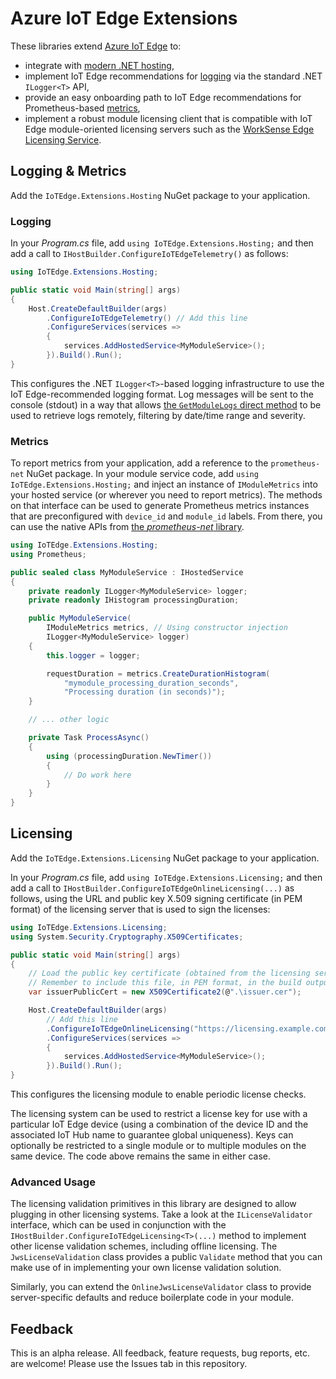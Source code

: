 # Azure IoT Edge Extensions
These libraries extend [Azure IoT Edge](https://docs.microsoft.com/en-us/azure/iot-edge) to:
* integrate with [modern .NET hosting](https://docs.microsoft.com/en-us/aspnet/core/fundamentals/host/generic-host?view=aspnetcore-3.1),
* implement IoT Edge recommendations for [logging](https://docs.microsoft.com/en-us/azure/iot-edge/how-to-retrieve-iot-edge-logs?view=iotedge-2018-06) via the standard .NET `ILogger<T>` API,
* provide an easy onboarding path to IoT Edge recommendations for Prometheus-based [metrics](https://docs.microsoft.com/en-us/azure/iot-edge/how-to-access-built-in-metrics?view=iotedge-2018-06),
* implement a robust module licensing client that is compatible with IoT Edge module-oriented licensing servers such as the [WorkSense Edge Licensing Service](https://worksense.io/products/edge-licensing-service).

## Logging & Metrics
Add the `IoTEdge.Extensions.Hosting` NuGet package to your application.

### Logging
In your _Program.cs_ file, add `using IoTEdge.Extensions.Hosting;` and then add a call to `IHostBuilder.ConfigureIoTEdgeTelemetry()` as follows:
```c#
using IoTEdge.Extensions.Hosting;

public static void Main(string[] args)
{
    Host.CreateDefaultBuilder(args)
        .ConfigureIoTEdgeTelemetry() // Add this line
        .ConfigureServices(services =>
        {
            services.AddHostedService<MyModuleService>();
        }).Build().Run();
}
```
This configures the .NET `ILogger<T>`-based logging infrastructure to use the IoT Edge-recommended logging format. Log messages will be sent to the console (stdout) in a way that allows [the `GetModuleLogs` direct method](https://docs.microsoft.com/en-us/azure/iot-edge/how-to-retrieve-iot-edge-logs?view=iotedge-2018-06#retrieve-module-logs) to be used to retrieve logs remotely, filtering by date/time range and severity.

### Metrics
To report metrics from your application, add a reference to the `prometheus-net` NuGet package. In your module service code, add `using IoTEdge.Extensions.Hosting;` and inject an instance of `IModuleMetrics` into your hosted service (or wherever you need to report metrics). The methods on that interface can be used to generate Prometheus metrics instances that are preconfigured with `device_id` and `module_id` labels. From there, you can use the native APIs from [the _prometheus-net_ library](https://github.com/prometheus-net/prometheus-net).
```c#
using IoTEdge.Extensions.Hosting;
using Prometheus;

public sealed class MyModuleService : IHostedService
{
    private readonly ILogger<MyModuleService> logger;
    private readonly IHistogram processingDuration;

    public MyModuleService(
        IModuleMetrics metrics, // Using constructor injection
        ILogger<MyModuleService> logger)
    {
        this.logger = logger;

        requestDuration = metrics.CreateDurationHistogram(
            "mymodule_processing_duration_seconds",
            "Processing duration (in seconds)");
    }

    // ... other logic

    private Task ProcessAsync()
    {
        using (processingDuration.NewTimer())
        {
            // Do work here
        }
    }
}
```

## Licensing
Add the `IoTEdge.Extensions.Licensing` NuGet package to your application.

In your _Program.cs_ file, add `using IoTEdge.Extensions.Licensing;` and then add a call to `IHostBuilder.ConfigureIoTEdgeOnlineLicensing(...)` as follows, using the URL and public key X.509 signing certificate (in PEM format) of the licensing server that is used to sign the licenses:
```c#
using IoTEdge.Extensions.Licensing;
using System.Security.Cryptography.X509Certificates;

public static void Main(string[] args)
{
    // Load the public key certificate (obtained from the licensing server).
    // Remember to include this file, in PEM format, in the build output of your project.
    var issuerPublicCert = new X509Certificate2(@".\issuer.cer");

    Host.CreateDefaultBuilder(args)
        // Add this line
        .ConfigureIoTEdgeOnlineLicensing("https://licensing.example.com", issuerPublicCert)
        .ConfigureServices(services =>
        {
            services.AddHostedService<MyModuleService>();
        }).Build().Run();
}
```
This configures the licensing module to enable periodic license checks.

The licensing system can be used to restrict a license key for use with a particular IoT Edge device (using a combination of the device ID and the associated IoT Hub name to guarantee global uniqueness). Keys can optionally be restricted to a single module or to multiple modules on the same device. The code above remains the same in either case.

### Advanced Usage
The licensing validation primitives in this library are designed to allow plugging in other licensing systems. Take a look at the `ILicenseValidator` interface, which can be used in conjunction with the `IHostBuilder.ConfigureIoTEdgeLicensing<T>(...)` method to implement other license validation schemes, including offline licensing. The `JwsLicenseValidation` class provides a public `Validate` method that you can make use of in implementing your own license validation solution.

Similarly, you can extend the `OnlineJwsLicenseValidator` class to provide server-specific defaults and reduce boilerplate code in your module.

## Feedback
This is an alpha release. All feedback, feature requests, bug reports, etc. are welcome! Please use the Issues tab in this repository.